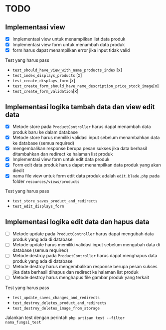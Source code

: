 # TODO
## Implementasi view
- [x] Implementasi view untuk menampilkan list data produk
- [x] Implementasi view form untuk menambah data produk
- [x] form harus dapat menampilkan error jika input tidak valid

Test yang harus pass
- `test_should_have_view_with_name_products_index` [x]
- `test_index_displays_products` [x]
- `test_create_displays_form`   [x]
- `test_create_form_should_have_name_description_price_stock_image`[x]
- `test_create_form_validation`[x]


## Implementasi logika tambah data dan view edit data
- [x] Metode store pada `ProductController` harus dapat menambah data produk baru ke dalam database
- [x] Metode store harus memiliki validasi input sebelum menambahkan data ke database (semua required)
- [x] mengembalikan response berupa pesan sukses jika data berhasil ditambahkan dan redirect ke halaman list produk
- [x] Implementasi view form untuk edit data produk
- [x] Form edit data produk harus dapat menampilkan data produk yang akan diedit
- [x] nama file view untuk form edit data produk adalah `edit.blade.php` pada folder `resources/views/products`

Test yang harus pass
- `test_store_saves_product_and_redirects`
- `test_edit_displays_form`

## Implementasi logika edit data dan hapus data
- [ ] Metode update pada `ProductController` harus dapat mengubah data produk yang ada di database
- [ ] Metode update harus memiliki validasi input sebelum mengubah data di database (semua required)
- [ ] Metode destroy pada `ProductController` harus dapat menghapus data produk yang ada di database
- [ ] Metode destroy harus mengembalikan response berupa pesan sukses jika data berhasil dihapus dan redirect ke halaman list produk
- [ ] Metode destroy harus menghapus file gambar produk yang terkait

Test yang harus pass
- `test_update_saves_changes_and_redirects`
- `test_destroy_deletes_product_and_redirects`
- `test_destroy_deletes_image_from_storage`

Jalankan test dengan perintah `php artisan test --filter nama_fungsi_test`